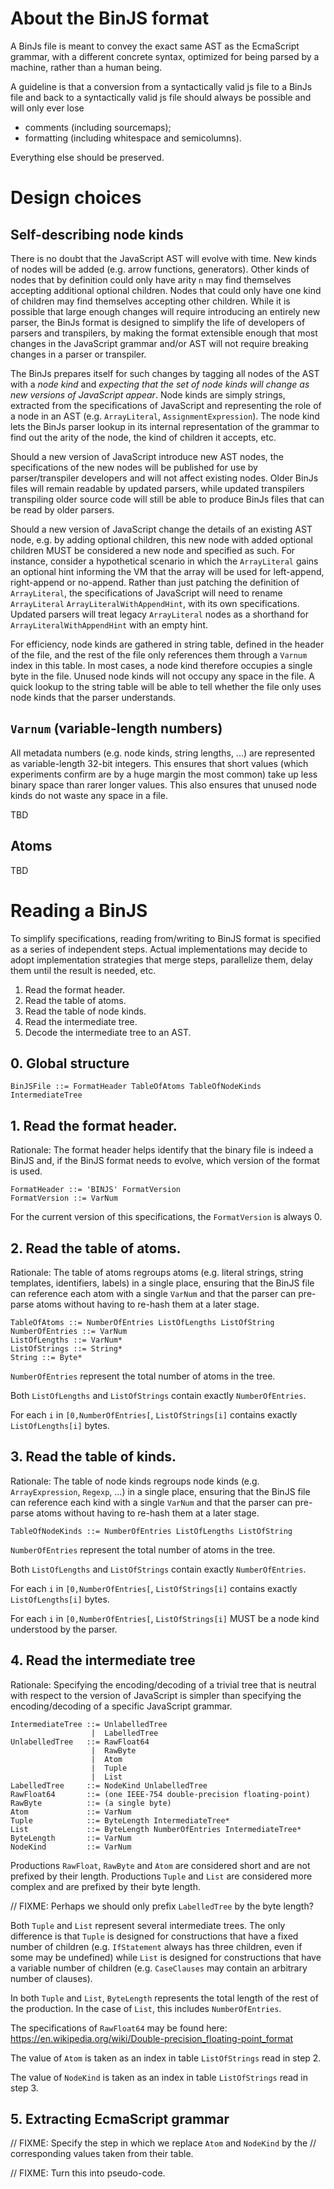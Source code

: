 # About the BinJS format

A BinJs file is meant to convey the exact same AST as the EcmaScript grammar,
with a different concrete syntax, optimized for being parsed by a machine,
rather than a human being.

A guideline is that a conversion from a syntactically valid js file to a BinJs
file and back to a syntactically valid js file should always be possible and
will only ever lose
- comments (including sourcemaps);
- formatting (including whitespace and semicolumns).

Everything else should be preserved.

# Design choices

## Self-describing node kinds

There is no doubt that the JavaScript AST will evolve with time. New kinds of
nodes will be added (e.g. arrow functions, generators). Other kinds of nodes
that by definition could only have arity `n` may find themselves accepting
additional optional children. Nodes that could only have one kind of children
may find themselves accepting other children. While it is possible that large
enough changes will require introducing an entirely new parser,
the BinJs format is designed to simplify the life of developers of parsers
and transpilers, by making the format extensible enough that most changes in
the JavaScript grammar and/or AST will not require breaking changes in a parser
or transpiler.

The BinJs prepares itself for such changes by tagging all nodes of the AST
with a *node kind* and *expecting that the set of node kinds will change as
new versions of JavaScript appear*. Node kinds are simply strings, extracted
from the specifications of JavaScript and representing the role of a node in
an AST (e.g. `ArrayLiteral`, `AssignmentExpression`). The node kind lets the
BinJs parser lookup in its internal representation of the grammar to find out
the arity of the node, the kind of children it accepts, etc.

Should a new version of JavaScript introduce new AST nodes, the specifications
of the new nodes will be published for use by parser/transpiler
developers and will not affect existing nodes. Older BinJs
files will remain readable by updated parsers, while updated transpilers
transpiling older source code will still be able to produce BinJs files that
can be read by older parsers.

Should a new version of JavaScript change the details of an existing AST node,
e.g. by adding optional children, this new node with added optional children
MUST be considered a new node and specified as such. For instance, consider a
hypothetical scenario in which the `ArrayLiteral` gains an optional hint
informing the VM that the array will be used for left-append, right-append
or no-append. Rather than just patching the definition of `ArrayLiteral`,
the specifications of JavaScript will need to rename `ArrayLiteral`
`ArrayLiteralWithAppendHint`, with its own specifications. Updated parsers
will treat legacy `ArrayLiteral` nodes as a shorthand for
`ArrayLiteralWithAppendHint` with an empty hint.

For efficiency, node kinds are gathered in string table, defined in the header
of the file, and the rest of the file only references them through a `Varnum`
index in this table. In most cases, a node kind therefore occupies a single byte
in the file. Unused node kinds will not occupy any space in the file. A quick
lookup to the string table will be able to tell whether the file only uses
node kinds that the parser understands.

## `Varnum` (variable-length numbers)

All metadata numbers (e.g. node kinds, string lengths, ...) are represented
as variable-length 32-bit integers. This ensures that short values (which
experiments confirm are by a huge margin the most common) take up less binary
space than rarer longer values. This also ensures that unused node kinds
do not waste any space in a file.

TBD

## Atoms

TBD

# Reading a BinJS

To simplify specifications, reading from/writing to BinJS format is specified
as a series of independent steps. Actual implementations may decide to adopt
implementation strategies that merge steps, parallelize them, delay them
until the result is needed, etc.

1. Read the format header.
2. Read the table of atoms.
3. Read the table of node kinds.
4. Read the intermediate tree.
5. Decode the intermediate tree to an AST.

## 0. Global structure

```
BinJSFile ::= FormatHeader TableOfAtoms TableOfNodeKinds IntermediateTree
```

## 1. Read the format header.

Rationale: The format header helps identify that the binary file is indeed
a BinJS and, if the BinJS format needs to evolve, which version of the format
is used.

```
FormatHeader ::= 'BINJS' FormatVersion
FormatVersion ::= VarNum
```

For the current version of this specifications, the `FormatVersion` is always 0.

## 2. Read the table of atoms.

Rationale: The table of atoms regroups atoms (e.g. literal strings, string
templates, identifiers, labels) in a single place, ensuring that the BinJS
file can reference each atom with a single `VarNum`
and that the parser can
pre-parse atoms without having to re-hash them at a later stage.

```
TableOfAtoms ::= NumberOfEntries ListOfLengths ListOfString
NumberOfEntries ::= VarNum
ListOfLengths ::= VarNum*
ListOfStrings ::= String*
String ::= Byte*
```

`NumberOfEntries` represent the total number of atoms in the tree.

Both `ListOfLengths` and `ListOfStrings` contain exactly `NumberOfEntries`.

For each `i` in `[0,NumberOfEntries[`, `ListOfStrings[i]` contains exactly
`ListOfLengths[i]` bytes.

## 3. Read the table of kinds.

Rationale: The table of node kinds regroups node kinds (e.g. `ArrayExpression`,
`Regexp`, ...) in a single place, ensuring that the BinJS
file can reference each kind with a single `VarNum` and that the parser can
pre-parse atoms without having to re-hash them at a later stage.

```
TableOfNodeKinds ::= NumberOfEntries ListOfLengths ListOfString
```

`NumberOfEntries` represent the total number of atoms in the tree.

Both `ListOfLengths` and `ListOfStrings` contain exactly `NumberOfEntries`.

For each `i` in `[0,NumberOfEntries[`, `ListOfStrings[i]` contains exactly
`ListOfLengths[i]` bytes.

For each `i` in `[0,NumberOfEntries[`, `ListOfStrings[i]` MUST be a node kind
understood by the parser.

## 4. Read the intermediate tree

Rationale: Specifying the encoding/decoding of a trivial tree that is neutral
with respect to the version of JavaScript is simpler than specifying the
encoding/decoding of a specific JavaScript grammar.

```
IntermediateTree ::= UnlabelledTree
                  |  LabelledTree
UnlabelledTree   ::= RawFloat64
                  |  RawByte
                  |  Atom
                  |  Tuple
                  |  List
LabelledTree     ::= NodeKind UnlabelledTree
RawFloat64       ::= (one IEEE-754 double-precision floating-point)
RawByte          ::= (a single byte)
Atom             ::= VarNum
Tuple            ::= ByteLength IntermediateTree*
List             ::= ByteLength NumberOfEntries IntermediateTree*
ByteLength       ::= VarNum
NodeKind         ::= VarNum
```

Productions `RawFloat`, `RawByte` and `Atom` are considered short
and are not prefixed by their length. Productions `Tuple` and `List` are
considered more complex and are prefixed by their byte length.

// FIXME: Perhaps we should only prefix `LabelledTree` by the byte length?

Both `Tuple` and `List` represent several intermediate trees. The only
difference is that `Tuple` is designed for constructions that have a fixed
number of children (e.g. `IfStatement` always has three children, even if
some may be undefined) while `List` is designed for constructions that have
a variable number of children (e.g. `CaseClauses` may contain an arbitrary
number of clauses).

In both `Tuple` and `List`, `ByteLength` represents the total length of the
rest of the production. In the case of `List`, this includes `NumberOfEntries`.

The specifications of `RawFloat64` may be found here: https://en.wikipedia.org/wiki/Double-precision_floating-point_format

The value of `Atom` is taken as an index in table `ListOfStrings` read in step 2.

The value of `NodeKind` is taken as an index in table `ListOfStrings` read in step 3.

## 5. Extracting EcmaScript grammar

// FIXME: Specify the step in which we replace `Atom` and `NodeKind` by the
// corresponding values taken from their table.

// FIXME: Turn this into pseudo-code.

